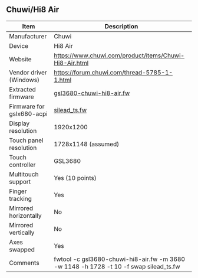 Chuwi/Hi8 Air
---------------------------------------------

| Item                      | Description |
|---------------------------|-------------|
| Manufacturer              | Chuwi       |
| Device                    | Hi8 Air  |
| Website                   | https://www.chuwi.com/product/items/Chuwi-Hi8-Air.html |
| Vendor driver (Windows)   | https://forum.chuwi.com/thread-5785-1-1.html |
| Extracted firmware        | [gsl3680-chuwi-hi8-air.fw](../../linux/silead/gsl3680-chuwi-hi8-air.fw) |
| Firmware for gslx680-acpi | [silead_ts.fw](silead_ts.fw) |
| Display resolution        | 1920x1200 |
| Touch panel resolution    | 1728x1148 (assumed) |
| Touch controller          | GSL3680 |
| Multitouch support        | Yes (10 points) |
| Finger tracking           | Yes |
| Mirrored horizontally     | No |
| Mirrored vertically       | No |
| Axes swapped              | Yes |
| Comments | fwtool -c gsl3680-chuwi-hi8-air.fw -m 3680 -w 1148 -h 1728 -t 10 -f swap silead_ts.fw
